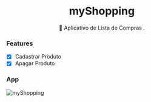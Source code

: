 <h1 align="center">myShopping</h1>

<p align="center">🛒 Aplicativo de Lista de Compras .</p>

### Features


- [x] Cadastrar Produto
- [x] Apagar Produto

### App
<img alt="myShopping" src="https://media.giphy.com/media/Sq85qH1JfZVjJInB52/giphy.gif" />

